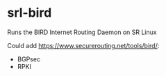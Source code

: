 # srl-bird
Runs the BIRD Internet Routing Daemon on SR Linux

Could add https://www.securerouting.net/tools/bird/:
* BGPsec
* RPKI
